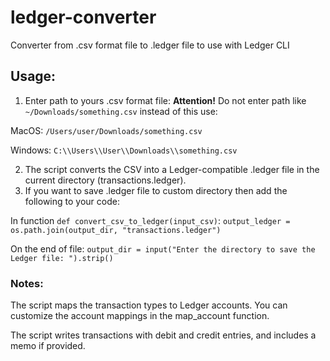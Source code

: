 # ledger-converter
Converter from .csv format file to .ledger file to use with Ledger CLI

## Usage: 

1. Enter path to yours .csv format file:
**Attention!** Do not enter path like `~/Downloads/something.csv` instead of this use:

MacOS: `/Users/user/Downloads/something.csv`

Windows: `C:\\Users\\User\\Downloads\\something.csv`

2. The script converts the CSV into a Ledger-compatible .ledger file in the current directory (transactions.ledger).
3. If you want to save .ledger file to custom directory then add the following to your code:

In function `def convert_csv_to_ledger(input_csv)`: `output_ledger = os.path.join(output_dir, "transactions.ledger")`

On the end of file: `output_dir = input("Enter the directory to save the Ledger file: ").strip()`


### Notes: 
The script maps the transaction types to Ledger accounts. You can customize the account mappings in the map_account function.

The script writes transactions with debit and credit entries, and includes a memo if provided.

